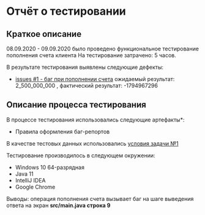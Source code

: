  # Отчёт о тестировании

## Краткое описание

08.09.2020 - 09.09.2020 было проведено функциональное тестирование пополнения счета клиента 
На тестирование затрачено: 5 часов.

В результате тестирования выявлены следующие дефекты:

* [issues #1 - баг при пополнении счета](https://github.com/itrm000/dzjava1.2.1/issues/1)
ожидаемый результат: 2_500_000_000 , 
фактический результат:  -1794967296

## Описание процесса тестирования

В процессе тестирования использовались следующие артефакты*:
* Правила оформления баг-репортов

В качестве тестовых данных использовались [условия задачи №1](https://github.com/netology-code/javaqa-homeworks/tree/master/programming)

Тестирование производилось в следующем окружении:
* Windows 10  64-разрядная
* Java 11
* IntelliJ IDEA
* Google Chrome

Выводы:
операция пополнения счета вызывает баг на шаге выведения ответа на экран **src/main.java  строка 9**
